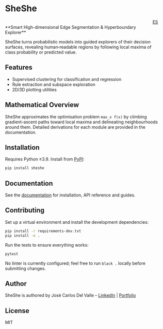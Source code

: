 # SheShe
<div align="right"><a href="README_ES.md">ES</a></div>
**Smart High-dimensional Edge Segmentation & Hyperboundary Explorer**

SheShe turns probabilistic models into guided explorers of their decision surfaces, revealing human‑readable regions by following local maxima of class probability or predicted value.

## Features
- Supervised clustering for classification and regression
- Rule extraction and subspace exploration
- 2D/3D plotting utilities

## Mathematical Overview
SheShe approximates the optimisation problem <code>max_x f(x)</code> by climbing gradient-ascent paths toward local maxima and delineating neighbourhoods around them. Detailed derivations for each module are provided in the documentation.

## Installation
Requires Python ≥3.9. Install from [PyPI](https://pypi.org/project/sheshe/):

```bash
pip install sheshe
```

## Documentation
See the [documentation](https://jcval94.github.io/SheShe/) for installation, API reference and guides.

## Contributing
Set up a virtual environment and install the development dependencies:

```bash
pip install -r requirements-dev.txt
pip install -e .
```

Run the tests to ensure everything works:

```bash
pytest
```

No linter is currently configured; feel free to run `black .` locally before submitting changes.

## Author
SheShe is authored by José Carlos Del Valle – [LinkedIn](https://www.linkedin.com/in/jose-carlos-del-valle/) | [Portfolio](https://jcval94.github.io/Portfolio/)

## License
MIT
